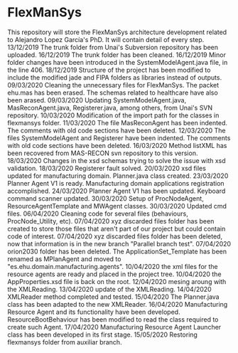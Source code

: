 # FlexManSys
This repository will store the FlexManSys architecture development related to Alejandro Lopez García's PhD.
It will contain detail of every step.
13/12/2019 The trunk folder from Unai's Subversion repository has been uploaded.
16/12/2019 The trunk folder has been cleaned.
16/12/2019 Minor folder changes have been introduced in the SystemModelAgent.java file, in the line 406.
18/12/2019 Structure of the project has been modified to include the modified jade and FIPA folders as libraries instead of outputs.
09/03/2020 Cleaning the unnecessary files for FlexManSys. The packet ehu.mas has been erased. The schemas related to healthcare have also been arased. 
09/03/2020 Updating SystemModelAgent.java, MasReconAgent.java, Registerer.java, among others, from Unai's SVN repository.
10/03/2020 Modification of the import path for the classes in flexmansys folder.
11/03/2020 The file MasReconAgent has been indented. The comments with old code sections have been deleted.
12/03/2020 The files SystemModelAgent and Registerer have been indented. The comments with old code sections have been deleted.
16/03/2020 Method listXML has been recovered from MAS-RECON svn repository to this version.
18/03/2020 Changes in the xsd schemas trying to solve the issue with xsd validation.
18/03/2020 Registerer fault solved.
20/03/2020 xsd files updated for manufacturing domain. Planner.java class created.
23/03/2020 Planner Agent V1 is ready. Manufacturing domain applications registration accomplished.
24/03/2020 Planner Agent V1 has been updated. Keyboard command scanner updated.
30/03/2020 Setup of ProcNodeAgent, ResourceAgentTemplate and MWAgent classes.
30/03/2020 Updated cmd files.
06/04/2020 Cleaning code for several files (behaviours, ProcNode_Utility, etc).
07/04/2020 xyz discarded files folder has been created to store those files that aren't part of our project but could contain code of interest.
07/04/2020 xyz discarded files folder has been deleted, now that information is in the new branch "Parallel branch test".
07/04/2020 orion2030 folder has been deleted. The ApplicationSet_Template has been renamed as MPlanAgent and moved to "es.ehu.domain.manufacturing.agents".
10/04/2020 the xml files for the resource agents are ready and placed in the project tree.
10/04/2020 the AppProperties.xsd file is back on the root.
12/04/2020 mesing aroung with the XMLReading.
13/04/2020 update of the XMLReading.
14/04/2020 XMLReader method completed and tested.
15/04/2020 The Planner.java class has been adapted to the new XMLReader.
16/04/2020 Manufacturing Resource Agent and its functionality have been developed. ResourceBootBehaviour has been modified to read the class required to create such Agent.
17/04/2020 Manufacturing Resource Agent Launcher class has been developed in its first stage.
15/05/2020 Restoring flexmansys folder from auxiliar branch.